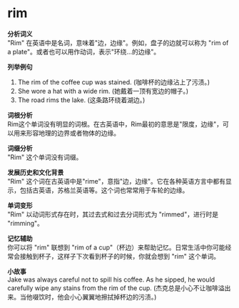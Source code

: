 # rim

**分析词义**  
"Rim" 在英语中是名词，意味着"边，边缘"。例如，盘子的边就可以称为 "rim of a plate"。或者也可以用作动词，表示"环绕...的边缘"。

  

**列举例句**

  

1.  The rim of the coffee cup was stained. (咖啡杯的边缘沾上了污渍。)
2.  She wore a hat with a wide rim. (她戴着一顶有宽边的帽子。)
3.  The road rims the lake. (这条路环绕着湖边。)

  

**词根分析**  
Rim这个单词没有明显的词根。在古英语中，Rim最初的意思是"限度，边缘"，可以用来形容地理的边界或者物体的边缘。

  

**词缀分析**  
"Rim" 这个单词没有词缀。

  

**发展历史和文化背景**  
"Rim" 这个词在古英语中是"rime"，意指"边，边缘"。它在各种英语方言中都有显示，包括古英语，苏格兰英语等。这个词也常常用于车轮的边缘。

  

**单词变形**  
"Rim" 以动词形式存在时，其过去式和过去分词形式为 "rimmed"，进行时是 "rimming"。

  

**记忆辅助**  
你可以将 "rim" 联想到 "rim of a cup"（杯边）来帮助记忆。日常生活中你可能经常会接触到杯子，这样子下次看到杯子的时候，你就会想到 "rim" 这个单词。

  

**小故事**  
Jake was always careful not to spill his coffee. As he sipped, he would carefully wipe any stains from the rim of the cup. (杰克总是小心不让咖啡溢出来。当他啜饮时，他会小心翼翼地擦拭掉杯边的污渍。)
